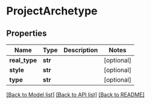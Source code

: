 # ProjectArchetype

## Properties
Name | Type | Description | Notes
------------ | ------------- | ------------- | -------------
**real_type** | **str** |  | [optional] 
**style** | **str** |  | [optional] 
**type** | **str** |  | [optional] 

[[Back to Model list]](../README.md#documentation-for-models) [[Back to API list]](../README.md#documentation-for-api-endpoints) [[Back to README]](../README.md)

